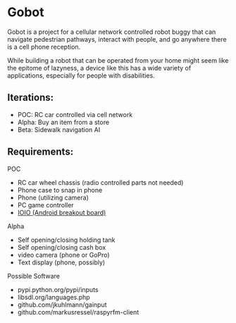 # Gobot

Gobot is a project for a cellular network controlled robot buggy that can navigate pedestrian pathways, interact with people, and go anywhere there is a cell phone reception.

While building a robot that can be operated from your home might seem like the epitome of lazyness, a device like this has a wide variety of applications, especially for people with disabilities.

## Iterations:

* POC: RC car controlled via cell network
* Alpha: Buy an item from a store
* Beta: Sidewalk navigation AI

## Requirements:

POC

* RC car wheel chassis (radio controlled parts not needed)
* Phone case to snap in phone
* Phone (utilizing camera)
* PC game controller
* [IOIO (Android breakout board)](sparkfun.com/products/13613)

Alpha

* Self opening/closing holding tank
* Self opening/closing cash box
* video camera (phone or GoPro)
* Text display (phone, possibly)

Possible Software

* pypi.python.org/pypi/inputs
* libsdl.org/languages.php
* github.com/jkuhlmann/gainput
* github.com/markusressel/raspyrfm-client
